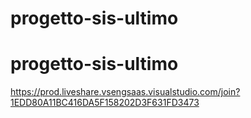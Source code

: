 # progetto-sis-ultimo
# progetto-sis-ultimo

https://prod.liveshare.vsengsaas.visualstudio.com/join?1EDD80A11BC416DA5F158202D3F631FD3473
